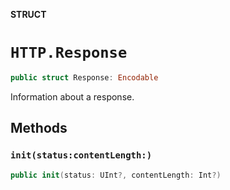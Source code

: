 **STRUCT**

# `HTTP.Response`

```swift
public struct Response: Encodable
```

Information about a response.

## Methods
### `init(status:contentLength:)`

```swift
public init(status: UInt?, contentLength: Int?)
```
